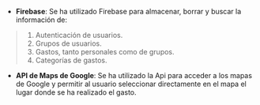 * **Firebase**: Se ha utilizado Firebase para almacenar, borrar y buscar la información de:
> 1. Autenticación de usuarios.
> 2. Grupos de usuarios.
> 3. Gastos, tanto personales como de grupos.
> 4. Categorías de gastos.
* **API de Maps de Google**: Se ha utilizado la Api para acceder a los mapas de Google y permitir al usuario seleccionar directamente en el mapa el lugar donde se ha realizado el gasto.